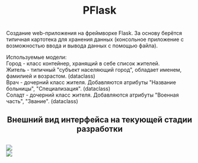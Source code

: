 <h1 align = center>PFlask</h1>
<br/>
Создание web-приложения на фреймворке Flask. За основу берётся типичная картотека для хранения данных (консольное приложение с возможностью ввода и вывода данных с помощью файла).

Используемые модели: </br> 
Город - класс контейнер, хранящий в себе список жителей. </br>
Житель - типичный "субъект населяющий город", обладает именем, фамилией и возрастом. (dataclass) </br>
Врач - дочерний класс жителя. Добавляются атрибуты "Название больницы", "Специализация". (dataclass) </br>
Соладт - дочерний класс жителя. Добавляются атрибуты "Военная часть", "Звание". (dataclass)  </br>

<h2 align="center"> Внешний вид интерфейса на текующей стадии разработки <h2>
  <img src="https://user-images.githubusercontent.com/79449071/192614618-36557ef6-62e8-48b8-a0fb-ff82e91c2d24.png"/>
  <br/>
  
  <img src="https://user-images.githubusercontent.com/79449071/192614966-526004ed-2f89-4cd4-8c1f-ffc7d191d682.png"/>

